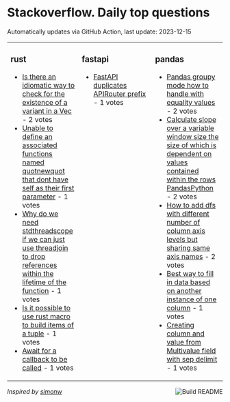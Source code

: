 # Stackoverflow. Daily top questions 

Automatically updates via GitHub Action, last update: <!-- date starts -->2023-12-15<!-- date ends -->


<table><tr><td valign="top" width="33%">

### rust
<!-- rust starts -->
* [Is there an idiomatic way to check for the existence of a variant in a Vec](https://stackoverflow.com/questions/77658920/is-there-an-idiomatic-way-to-check-for-the-existence-of-a-variant-in-a-vec) - 2 votes
* [Unable to define an associated functions named quotnewquot that dont have self as their first parameter](https://stackoverflow.com/questions/77667466/unable-to-define-an-associated-functions-named-new-that-don-t-have-self-as-the) - 1 votes
* [Why do we need stdthreadscope if we can just use threadjoin to drop references within the lifetime of the function](https://stackoverflow.com/questions/77661629/why-do-we-need-stdthreadscope-if-we-can-just-use-thread-join-to-drop-refer) - 1 votes
* [Is it possible to use rust macro to build items of a tuple](https://stackoverflow.com/questions/77665643/is-it-possible-to-use-rust-macro-to-build-items-of-a-tuple) - 1 votes
* [Await for a callback to be called](https://stackoverflow.com/questions/77662403/await-for-a-callback-to-be-called) - 1 votes
<!-- rust ends -->
</td><td valign="top" width="34%">


### fastapi
<!-- fastapi starts -->
* [FastAPI duplicates APIRouter prefix](https://stackoverflow.com/questions/77666303/fastapi-duplicates-apirouter-prefix) - 1 votes
<!-- fastapi ends -->
</td><td valign="top" width="34%">


### pandas
<!-- pandas starts -->
* [Pandas groupy mode  how to handle with equality values](https://stackoverflow.com/questions/77661382/pandas-groupy-mode-how-to-handle-with-equality-values) - 2 votes
* [Calculate slope over a variable window size the size of which is dependent on values contained within the rows PandasPython](https://stackoverflow.com/questions/77663637/calculate-slope-over-a-variable-window-size-the-size-of-which-is-dependent-on-v) - 2 votes
* [How to add dfs with different number of column axis levels but sharing same axis names](https://stackoverflow.com/questions/77660815/how-to-add-dfs-with-different-number-of-column-axis-levels-but-sharing-same-axi) - 2 votes
* [Best way to fill in data based on another instance of one column](https://stackoverflow.com/questions/77663157/best-way-to-fill-in-data-based-on-another-instance-of-one-column) - 1 votes
* [Creating column and value from Multivalue field with  sep delimit](https://stackoverflow.com/questions/77664078/creating-column-and-value-from-multivalue-field-with-sep-delimit) - 1 votes
<!-- pandas ends -->
</td></tr></table>

<a href="https://github.com/hp0404/hp0404/actions"><img src="https://github.com/hp0404/hp0404/workflows/Build%20README/badge.svg" align="right" alt="Build README"></a> <p>*Inspired by  [simonw](https://github.com/simonw/simonw)*</p>
